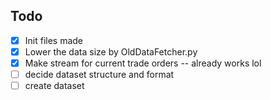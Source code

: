 ## Todo

- [x] Init files made
- [x] Lower the data size by OldDataFetcher.py
- [x] Make stream for current trade orders -- already works lol
- [ ] decide dataset structure and format
- [ ] create dataset